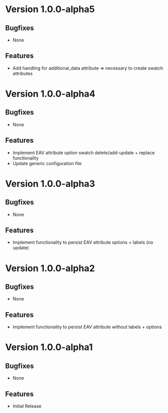 # Version 1.0.0-alpha5

## Bugfixes

* None

## Features

* Add handling for additional_data attribute => necessary to create swatch attributes

# Version 1.0.0-alpha4

## Bugfixes

* None

## Features

* Implement EAV attribute option swatch delete/add-update + replace functionality
* Update generic configuration file

# Version 1.0.0-alpha3

## Bugfixes

* None

## Features

* Implement functionality to persist EAV attribute options + labels (no update)

# Version 1.0.0-alpha2

## Bugfixes

* None

## Features

* Implement functionality to persist EAV attribute without labels + options

# Version 1.0.0-alpha1

## Bugfixes

* None

## Features

* Initial Release